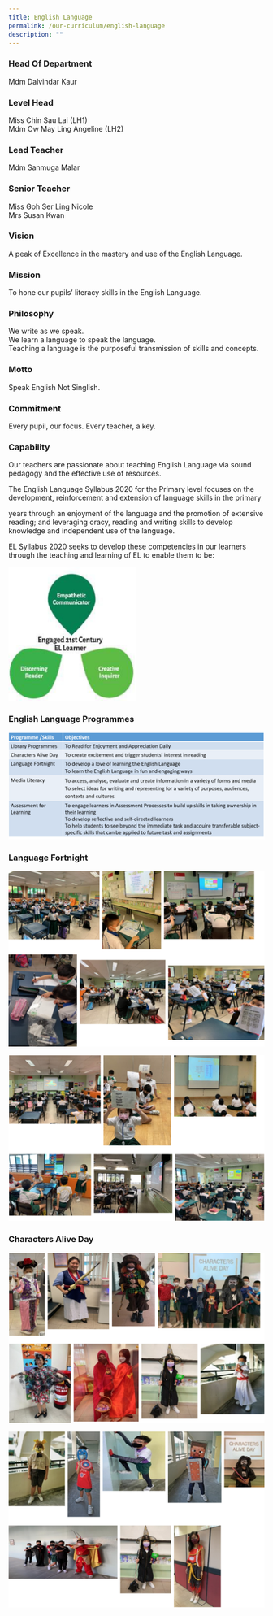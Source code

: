 ```yaml
---
title: English Language
permalink: /our-curriculum/english-language
description: ""
---
```

### Head Of Department
Mdm Dalvindar Kaur

  

### Level Head  

Miss Chin Sau Lai (LH1) <br>
Mdm Ow May Ling Angeline (LH2)

### Lead Teacher  

Mdm Sanmuga Malar

### Senior Teacher  

Miss Goh Ser Ling Nicole <br>
Mrs Susan Kwan

### Vision

A peak of Excellence in the mastery and use of the English Language.

### Mission

To hone our pupils’ literacy skills in the English Language.

### Philosophy 

We write as we speak. <br>
We learn a language to speak the language. <br>
Teaching a language is the purposeful transmission of skills and concepts.

### Motto

Speak English Not Singlish.

### Commitment  

Every pupil, our focus. Every teacher, a key.

### Capability

Our teachers are passionate about teaching English Language via sound pedagogy and the effective use of resources. 

The English Language Syllabus 2020 for the Primary level focuses on the development, reinforcement and extension of language skills in the primary 

years through an enjoyment of the language and the promotion of extensive reading; and leveraging oracy, reading and writing skills to develop knowledge and independent use of the language.

EL Syllabus 2020 seeks to develop these competencies in our learners through the teaching and learning of EL to enable them to be:

<img src="/images/Picture1.png" 
     style="width:50%">
		 
### English Language Programmes

![](/images/Picture2.png)

### Language Fortnight
![](/images/EL1.png)

![](/images/EL2.png)

### Characters Alive Day

![](/images/EL3.png)

![](/images/EL4.png)